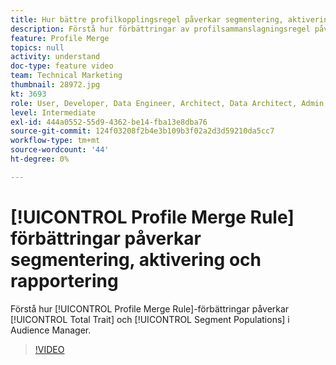 ```yaml
---
title: Hur bättre profilkopplingsregel påverkar segmentering, aktivering och rapportering
description: Förstå hur förbättringar av profilsammanslagningsregel påverkar totalt intag- och segmentpopulationer i användargränssnittet för Audience Manager
feature: Profile Merge
topics: null
activity: understand
doc-type: feature video
team: Technical Marketing
thumbnail: 28972.jpg
kt: 3693
role: User, Developer, Data Engineer, Architect, Data Architect, Admin, Leader
level: Intermediate
exl-id: 444a0552-55d9-4362-be14-fba13e8dba76
source-git-commit: 124f03208f2b4e3b109b3f02a2d3d59210da5cc7
workflow-type: tm+mt
source-wordcount: '44'
ht-degree: 0%

---
```


# [!UICONTROL Profile Merge Rule] förbättringar påverkar segmentering, aktivering och rapportering

Förstå hur [!UICONTROL Profile Merge Rule]-förbättringar påverkar [!UICONTROL Total Trait] och [!UICONTROL Segment Populations] i Audience Manager.

>[!VIDEO](https://video.tv.adobe.com/v/28972/?quality=12)
